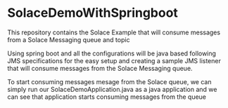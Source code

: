 # SolaceDemoWithSpringboot

This repository contains the Solace Example that will consume messages from a Solace Messaging queue and topic

Using spring boot and all the configurations will be java based following JMS specifications for the easy setup and creating a sample JMS listener that will consume messages from the Solace Messaging queue.

To start consuming messages mesage from the Solace queue, we can simply run our SolaceDemoApplication.java as a java application and we can see that application starts consuming messages from the queue

